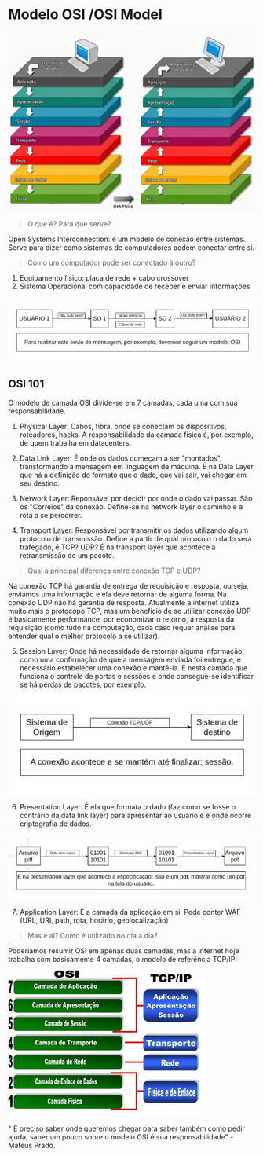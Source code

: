 # Modelo OSI /OSI Model

![MODELO OSI](/imagens/modelo-osi.jpg)

> O que é? Para que serve?

Open Systems Interconnection: é um modelo de conexão entre sistemas. Serve para dizer como sistemas de computadores podem conectar entre si.

> Como um computador pode ser conectado à outro?

1. Equipamento físico: placa de rede + cabo crossover
2. Sistema Operacional com capacidade de receber e enviar informações

![CONEXÃO USUÁRIOS](/imagens/conexao-usuarios.jpeg)

## OSI 101

O modelo de camada OSI divide-se em 7 camadas, cada uma com sua responsabilidade.

1. Physical Layer: Cabos, fibra, onde se conectam os dispositivos, roteadores, hacks. A responsabilidade da camada física é, por exemplo, de quem trabalha em datacenters.

2. Data Link Layer: É onde os dados começam a ser "montados", transformando a mensagem em linguagem de máquina. É na Data Layer que há a definição do formato que o dado, que vai sair, vai chegar em seu destino. 

3. Network Layer: Reponsável por decidir por onde o dado vai passar. São os "Correios" da conexão. Define-se na network layer o caminho e a rota a se percorrer.

4. Transport Layer: Responsável por transmitir os dados utilizando algum protocolo de transmissão. Define a partir de qual protocolo o dado será trafegado, é TCP? UDP? É na transport layer que acontece a retransmissão de um pacote.

> Qual a principal diferença entre conexão TCP e UDP?

Na conexão TCP há garantia de entrega de requisição e resposta, ou seja, enviamos uma informação e ela deve retornar de alguma forma. Na conexão UDP não há garantia de resposta. Atualmente a internet utiliza muito mais o protocopo TCP, mas um benefício de se utilizar conexão UDP é basicamente performance, por economizar o retorno, a resposta da requisição (como tudo na computação, cada caso requer análise para entender qual o melhor protocolo a se utilizar).

5. Session Layer: Onde há necessidade de retornar alguma informação, como uma confirmação de que a mensagem enviada foi entregue, é necessário estabelecer uma conexão e mantê-la. É nesta camada que funciona o controle de portas e sessões e onde consegue-se identificar se há perdas de pacotes, por exemplo.

![SESSION LAYER](/imagens/session-layer.jpeg)

6. Presentation Layer: É ela que formata o dado (faz como se fosse o contrário da data link layer) para apresentar ao usuário e é onde ocorre criptografia de dados.

![PRESENTATION LAYER PDF](/imagens/presentation-layer-pdf.jpeg)

7. Application Layer: É a camada da aplicação em si. Pode conter WAF (URL, URI, path, rota, horário, geolocalização)

> Mas e aí? Como é utilizado no dia a dia?

Poderíamos resumir OSI em apenas duas camadas, mas a internet hoje trabalha com basicamente 4 camadas, o modelo de referência TCP/IP:

![OSI TCPIP](/imagens/osi-tcpip.jpg)

" É preciso saber onde queremos chegar para saber também como pedir ajuda, saber um pouco sobre o modelo OSI é sua responsabilidade" - Mateus Prado.
